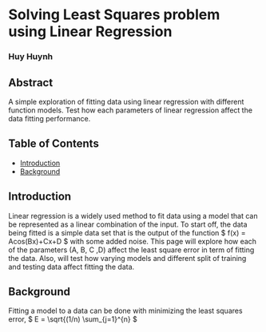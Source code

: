 # Solving Least Squares problem using Linear Regression
### Huy Huynh

## Abstract
A simple exploration of fitting data using linear regression with different function models. Test how each parameters of linear regression affect
the data fitting performance.

## Table of Contents
- [Introduction](#introduction)
- [Background](#background)

## Introduction
Linear regression is a widely used method to fit data using a model that can be represented as a linear combination of the input. To start off, the data being fitted is a simple data set that is the output of the function $ f(x) = Acos(Bx)+Cx+D $ with some added noise. This page will explore how each of the parameters (A, B, C ,D) affect the least square error in term of fitting the data. Also, will test how varying models and different split of training and testing data affect fitting the data.

## Background
Fitting a model to a data can be done with minimizing the least squares error, $ E = \sqrt{(1/n) \sum_{j=1}^{n} $       
